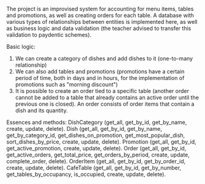 The project is an improvised system for accounting for menu items, tables and promotions, as well as creating orders for each table. A database with various types of relationships between entities is implemented here, as well as business logic and data validation (the teacher advised to transfer this validation to paydentic schemes).

Basic logic:
1) We can create a category of dishes and add dishes to it (one-to-many relationship)
2) We can also add tables and promotions (promotions have a certain period of time, both in days and in hours, for the implementation of promotions such as "morning discount")
3) It is possible to create an order tied to a specific table (another order cannot be added to a table that already contains an active order until the previous one is closed). An order consists of order items that contain a dish and its quantity.


Essences and methods:
DishCategory (get_all, get_by_id, get_by_name, create, update, delete).
Dish (get_all, get_by_id, get_by_name, get_by_category_id, get_dishes_on_promotion, get_most_popular_dish, sort_dishes_by_price, create, update, delete).
Promotion (get_all, get_by_id, get_active_promotion, create, update, delete).
Order (get_all, get_by_id, get_active_orders, get_total_price, get_orders_by_period, create, update, complete_order, delete).
OrderItem (get_all, get_by_id, get_by_order_id, create, update, delete).
CafeTable (get_all, get_by_id, get_by_number, get_tables_by_occupancy, is_occupied, create, update, delete).
